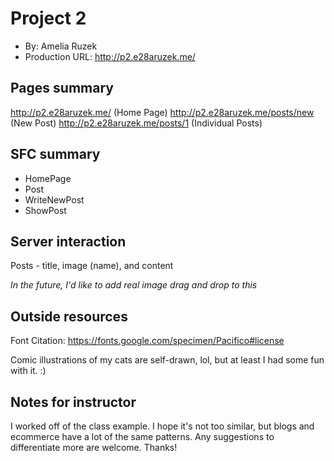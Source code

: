 # Project 2

- By: Amelia Ruzek
- Production URL: <http://p2.e28aruzek.me/>

## Pages summary

http://p2.e28aruzek.me/ (Home Page)
http://p2.e28aruzek.me/posts/new (New Post)
http://p2.e28aruzek.me/posts/1 (Individual Posts)

## SFC summary

- HomePage
- Post
- WriteNewPost
- ShowPost

## Server interaction

Posts - title, image (name), and content

_In the future, I'd like to add real image drag and drop to this_

## Outside resources

Font Citation: https://fonts.google.com/specimen/Pacifico#license

Comic illustrations of my cats are self-drawn, lol, but at least I had some fun with it. :)

## Notes for instructor

I worked off of the class example. I hope it's not too similar, but blogs and ecommerce have a lot of the same patterns. Any suggestions to differentiate more are welcome. Thanks!
